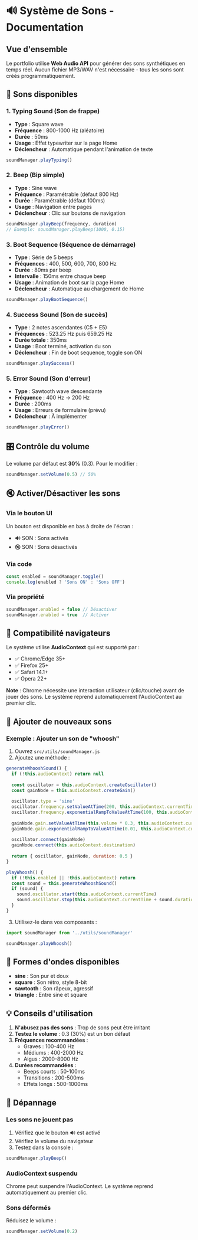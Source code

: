 # 🔊 Système de Sons - Documentation

## Vue d'ensemble

Le portfolio utilise **Web Audio API** pour générer des sons synthétiques en temps réel. Aucun fichier MP3/WAV n'est nécessaire - tous les sons sont créés programmatiquement.

## 🎵 Sons disponibles

### 1. Typing Sound (Son de frappe)
- **Type** : Square wave
- **Fréquence** : 800-1000 Hz (aléatoire)
- **Durée** : 50ms
- **Usage** : Effet typewriter sur la page Home
- **Déclencheur** : Automatique pendant l'animation de texte

```javascript
soundManager.playTyping()
```

### 2. Beep (Bip simple)
- **Type** : Sine wave
- **Fréquence** : Paramétrable (défaut 800 Hz)
- **Durée** : Paramétrable (défaut 100ms)
- **Usage** : Navigation entre pages
- **Déclencheur** : Clic sur boutons de navigation

```javascript
soundManager.playBeep(frequency, duration)
// Exemple: soundManager.playBeep(1000, 0.15)
```

### 3. Boot Sequence (Séquence de démarrage)
- **Type** : Série de 5 beeps
- **Fréquences** : 400, 500, 600, 700, 800 Hz
- **Durée** : 80ms par beep
- **Intervalle** : 150ms entre chaque beep
- **Usage** : Animation de boot sur la page Home
- **Déclencheur** : Automatique au chargement de Home

```javascript
soundManager.playBootSequence()
```

### 4. Success Sound (Son de succès)
- **Type** : 2 notes ascendantes (C5 + E5)
- **Fréquences** : 523.25 Hz puis 659.25 Hz
- **Durée totale** : 350ms
- **Usage** : Boot terminé, activation du son
- **Déclencheur** : Fin de boot sequence, toggle son ON

```javascript
soundManager.playSuccess()
```

### 5. Error Sound (Son d'erreur)
- **Type** : Sawtooth wave descendante
- **Fréquence** : 400 Hz → 200 Hz
- **Durée** : 200ms
- **Usage** : Erreurs de formulaire (prévu)
- **Déclencheur** : À implémenter

```javascript
soundManager.playError()
```

## 🎛️ Contrôle du volume

Le volume par défaut est **30%** (0.3). Pour le modifier :

```javascript
soundManager.setVolume(0.5) // 50%
```

## 🔇 Activer/Désactiver les sons

### Via le bouton UI
Un bouton est disponible en bas à droite de l'écran :
- 🔊 SON : Sons activés
- 🔇 SON : Sons désactivés

### Via code
```javascript
const enabled = soundManager.toggle()
console.log(enabled ? 'Sons ON' : 'Sons OFF')
```

### Via propriété
```javascript
soundManager.enabled = false // Désactiver
soundManager.enabled = true  // Activer
```

## 🔧 Compatibilité navigateurs

Le système utilise **AudioContext** qui est supporté par :
- ✅ Chrome/Edge 35+
- ✅ Firefox 25+
- ✅ Safari 14.1+
- ✅ Opera 22+

**Note** : Chrome nécessite une interaction utilisateur (clic/touche) avant de jouer des sons. Le système reprend automatiquement l'AudioContext au premier clic.

## 📝 Ajouter de nouveaux sons

### Exemple : Ajouter un son de "whoosh"

1. Ouvrez `src/utils/soundManager.js`
2. Ajoutez une méthode :

```javascript
generateWhooshSound() {
  if (!this.audioContext) return null
  
  const oscillator = this.audioContext.createOscillator()
  const gainNode = this.audioContext.createGain()
  
  oscillator.type = 'sine'
  oscillator.frequency.setValueAtTime(200, this.audioContext.currentTime)
  oscillator.frequency.exponentialRampToValueAtTime(100, this.audioContext.currentTime + 0.5)
  
  gainNode.gain.setValueAtTime(this.volume * 0.3, this.audioContext.currentTime)
  gainNode.gain.exponentialRampToValueAtTime(0.01, this.audioContext.currentTime + 0.5)
  
  oscillator.connect(gainNode)
  gainNode.connect(this.audioContext.destination)
  
  return { oscillator, gainNode, duration: 0.5 }
}

playWhoosh() {
  if (!this.enabled || !this.audioContext) return
  const sound = this.generateWhooshSound()
  if (sound) {
    sound.oscillator.start(this.audioContext.currentTime)
    sound.oscillator.stop(this.audioContext.currentTime + sound.duration)
  }
}
```

3. Utilisez-le dans vos composants :

```javascript
import soundManager from '../utils/soundManager'

soundManager.playWhoosh()
```

## 🎼 Formes d'ondes disponibles

- **sine** : Son pur et doux
- **square** : Son rétro, style 8-bit
- **sawtooth** : Son râpeux, agressif
- **triangle** : Entre sine et square

## 💡 Conseils d'utilisation

1. **N'abusez pas des sons** : Trop de sons peut être irritant
2. **Testez le volume** : 0.3 (30%) est un bon défaut
3. **Fréquences recommandées** :
   - Graves : 100-400 Hz
   - Médiums : 400-2000 Hz
   - Aigus : 2000-8000 Hz
4. **Durées recommandées** :
   - Beeps courts : 50-100ms
   - Transitions : 200-500ms
   - Effets longs : 500-1000ms

## 🐛 Dépannage

### Les sons ne jouent pas
1. Vérifiez que le bouton 🔊 est activé
2. Vérifiez le volume du navigateur
3. Testez dans la console :
```javascript
soundManager.playBeep()
```

### AudioContext suspendu
Chrome peut suspendre l'AudioContext. Le système reprend automatiquement au premier clic.

### Sons déformés
Réduisez le volume :
```javascript
soundManager.setVolume(0.2)
```
